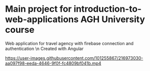 # Main project for introduction-to-web-applications AGH University course
Web application for travel agency with firebase connection and authentication \n
Created with Angular


https://user-images.githubusercontent.com/101255867/216973030-aa097f98-eeda-4646-9f0f-fc4809bf041b.mp4

